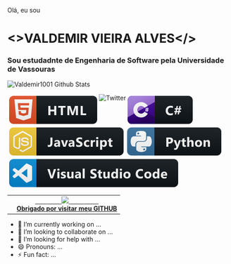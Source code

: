 Olá, eu sou <h1><>VALDEMIR VIEIRA ALVES</></h1>

<h3>Sou estudadnte de Engenharia de Software pela Universidade de Vassouras</h3>

![Valdemir1001 Github Stats](https://github-readme-stats.vercel.app/api?username=valdemir1001&show_icons=true&title_color=fff&icon_color=79ff97&text_color=9f9f9f&bg_color=151515)
 
  <p align="left">
 <img src="https://raw.githubusercontent.com/8bithemant/8bithemant/master/svg/dev/languages/html.svg" alt="Twitter" style="vertical-align:top; margin:4px"><img src="https://raw.githubusercontent.com/alexnaiman/alexnaiman/master/resources/dev/css3.svg" alt="Twitter" style="vertical-align:top margin:4px"/><img src="https://raw.githubusercontent.com/8bithemant/8bithemant/master/svg/dev/languages/csharp.svg"alt="Twitter" style="vertical-align:top; margin:4px"><img src="https://raw.githubusercontent.com/8bithemant/8bithemant/master/svg/dev/languages/js.svg" alt="Twitter" style="vertical-align:top; margin:4px"><img src="https://raw.githubusercontent.com/8bithemant/8bithemant/master/svg/dev/languages/python.svg" alt="Twitter" style="vertical-align:top; margin:4px"><img src="https://raw.githubusercontent.com/8bithemant/8bithemant/master/svg/dev/tools/visualstudio_code.svg" alt="Twitter" style="vertical-align:top; margin:4px">

</p>

 <table width="100%"  border="0" cellpadding="0" cellspacing="0">
  <tr>
    <td align="center">
    </td>
    <td align="center">
      <a href="https://github.com/valdemir1001">
        <span>&nbsp;&nbsp;&nbsp;&nbsp;&nbsp;&nbsp;&nbsp;</span>
        <span>&nbsp;&nbsp;&nbsp;&nbsp;&nbsp;&nbsp;&nbsp;</span>
        <img src="https://media.giphy.com/media/MeJgB3yMMwIaHmKD4z/giphy.gif" width="20%">
        <span>&nbsp;&nbsp;&nbsp;&nbsp;&nbsp;&nbsp;&nbsp;&nbsp;</span>
        <span>&nbsp;&nbsp;&nbsp;&nbsp;&nbsp;&nbsp;&nbsp;&nbsp;</span>
        <br>
        <strong>Obrigado por visitar meu GITHUB</strong>
    </td>
  </tr>
</table>



- 🔭 I’m currently working on ...
- 👯 I’m looking to collaborate on ...
- 🤔 I’m looking for help with ...
- 😄 Pronouns: ...
- ⚡ Fun fact: ...

